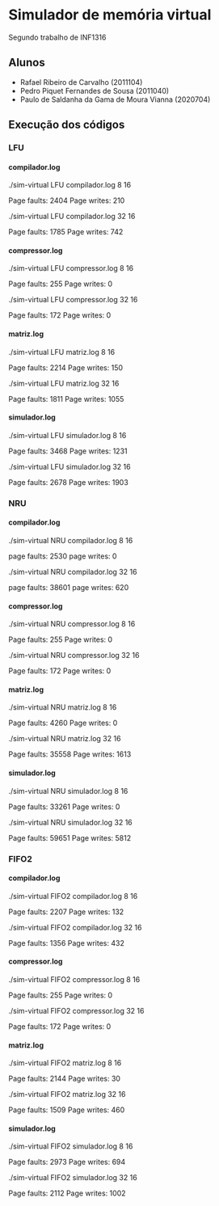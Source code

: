 # Simulador de memória virtual
Segundo trabalho de INF1316

## Alunos

- Rafael Ribeiro de Carvalho (2011104)
- Pedro Piquet Fernandes de Sousa (2011040)
- Paulo de Saldanha da Gama de Moura Vianna (2020704)


## Execução dos códigos

### LFU

#### compilador.log

./sim-virtual LFU compilador.log 8 16

Page faults: 2404
Page writes: 210

./sim-virtual LFU compilador.log 32 16

Page faults: 1785
Page writes: 742

#### compressor.log

./sim-virtual LFU compressor.log 8 16

Page faults: 255
Page writes: 0

./sim-virtual LFU compressor.log 32 16

Page faults: 172
Page writes: 0


#### matriz.log

./sim-virtual LFU matriz.log 8 16

Page faults: 2214
Page writes: 150

./sim-virtual LFU matriz.log 32 16

Page faults: 1811
Page writes: 1055


#### simulador.log

./sim-virtual LFU simulador.log 8 16

Page faults: 3468
Page writes: 1231


./sim-virtual LFU simulador.log 32 16

Page faults: 2678
Page writes: 1903



### NRU


#### compilador.log

./sim-virtual NRU compilador.log 8 16

page faults: 2530
page writes: 0


./sim-virtual NRU compilador.log 32 16

page faults: 38601
page writes: 620


#### compressor.log

./sim-virtual NRU compressor.log 8 16

Page faults: 255
Page writes: 0


./sim-virtual NRU compressor.log 32 16

Page faults: 172
Page writes: 0


#### matriz.log

./sim-virtual NRU matriz.log 8 16

Page faults: 4260
Page writes: 0


./sim-virtual NRU matriz.log 32 16

Page faults: 35558
Page writes: 1613


#### simulador.log

./sim-virtual NRU simulador.log 8 16

Page faults: 33261
Page writes: 0


./sim-virtual NRU simulador.log 32 16

Page faults: 59651
Page writes: 5812


### FIFO2


#### compilador.log

./sim-virtual FIFO2 compilador.log 8 16

Page faults: 2207
Page writes: 132


./sim-virtual FIFO2 compilador.log 32 16

Page faults: 1356
Page writes: 432


#### compressor.log

./sim-virtual FIFO2 compressor.log 8 16

Page faults: 255
Page writes: 0


./sim-virtual FIFO2 compressor.log 32 16

Page faults: 172
Page writes: 0


#### matriz.log

./sim-virtual FIFO2 matriz.log 8 16

Page faults: 2144
Page writes: 30


./sim-virtual FIFO2 matriz.log 32 16

Page faults: 1509
Page writes: 460


#### simulador.log

./sim-virtual FIFO2 simulador.log 8 16

Page faults: 2973
Page writes: 694


./sim-virtual FIFO2 simulador.log 32 16

Page faults: 2112
Page writes: 1002

